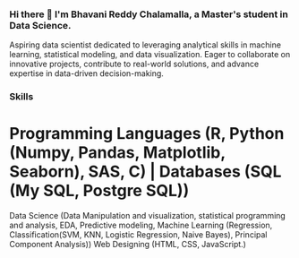 ### Hi there 👋 I'm Bhavani Reddy Chalamalla, a Master's student in Data Science.
Aspiring data scientist dedicated to leveraging analytical skills in machine learning, statistical modeling, and data visualization. Eager to collaborate on innovative projects, contribute to real-world solutions, and advance expertise in data-driven decision-making.

### Skills
# Programming Languages (R, Python (Numpy, Pandas, Matplotlib, Seaborn), SAS, C) | Databases (SQL (My SQL, Postgre SQL))
Data Science (Data Manipulation and visualization, statistical programming and analysis, EDA, Predictive modeling, Machine
Learning (Regression, Classification(SVM, KNN, Logistic Regression, Naive Bayes), Principal Component Analysis))
Web Designing (HTML, CSS, JavaScript.)
<!--
**BhavaniChalamalla/BhavaniChalamalla** is a ✨ _special_ ✨ repository because its `README.md` (this file) appears on your GitHub profile.

Here are some ideas to get you started:

- 🔭 I’m currently working on ...
- 🌱 I’m currently learning ...
- 👯 I’m looking to collaborate on ...
- 🤔 I’m looking for help with ...
- 💬 Ask me about ...
- 📫 How to reach me: ...
- 😄 Pronouns: ...
- ⚡ Fun fact: ...
-->

